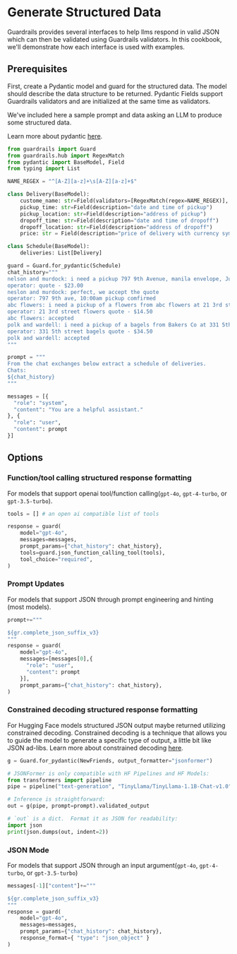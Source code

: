 # Generate Structured Data

Guardrails provides several interfaces to help llms respond in valid JSON which can then be validated using Guardrails validators. In this cookbook, we'll demonstrate how each interface is used with examples.

## Prerequisites

First, create a Pydantic model and guard for the structured data. The model should describe the data structure to be returned. Pydantic Fields support Guardrails validators and are initialized at the same time as validators.

We've included here a sample prompt and data asking an LLM to produce some structured data.

Learn more about pydantic [here](https://docs.pydantic.dev/latest/why/).

```py
from guardrails import Guard
from guardrails.hub import RegexMatch
from pydantic import BaseModel, Field
from typing import List

NAME_REGEX = "^[A-Z][a-z]+\s[A-Z][a-z]+$"

class Delivery(BaseModel):
    custome_name: str=Field(validators=[RegexMatch(regex=NAME_REGEX)], description="customer name")
    pickup_time: str=Field(description="date and time of pickup")
    pickup_location: str=Field(description="address of pickup")
    dropoff_time: str=Field(description="date and time of dropoff")
    dropoff_location: str=Field(description="address of dropoff")
    price: str = Field(description="price of delivery with currency symbol included")

class Schedule(BaseModel):
    deliveries: List[Delivery]

guard = Guard.for_pydantic(Schedule)
chat_history="""
nelson and murdock: i need a pickup 797 9th Avenue, manila envelope, June 3 10:00am with dropoff 10:30am Courthouse, 61 Center Street C/O frank james
operator: quote - $23.00
neslon and murdock: perfect, we accept the quote
operator: 797 9th ave, 10:00am pickup comfirmed
abc flowers: i need a pickup of a flowers from abc flowers at 21 3rd street at 11:00am on june 2 with a dropoff at 75th Ave at 5:30pm same day
operator: 21 3rd street flowers quote - $14.50
abc flowers: accepted
polk and wardell: i need a pickup of a bagels from Bakers Co at 331 5th street at 11:00am on june 3 with a dropoff at 75th Ave at 5:30pm same day
operator: 331 5th street bagels quote - $34.50
polk and wardell: accepted
"""

prompt = """
From the chat exchanges below extract a schedule of deliveries.
Chats:
${chat_history}
"""

messages = [{
  "role": "system",
  "content": "You are a helpful assistant."
}, {
  "role": "user",
  "content": prompt
}]
```

## Options

### Function/tool calling structured response formatting

For models that support openai tool/function calling(`gpt-4o`, `gpt-4-turbo`, or `gpt-3.5-turbo`).

```py
tools = [] # an open ai compatible list of tools

response = guard(
    model="gpt-4o",
    messages=messages,
    prompt_params={"chat_history": chat_history},
    tools=guard.json_function_calling_tool(tools),
    tool_choice="required",
)
```

### Prompt Updates

For models that support JSON through prompt engineering and hinting (most models).


```py
prompt+="""

${gr.complete_json_suffix_v3}
"""
response = guard(
    model="gpt-4o",
    messages=[messages[0],{
      "role": "user",
      "content": prompt
    }],
    prompt_params={"chat_history": chat_history},
)
```

### Constrained decoding structured response formatting

For Hugging Face models structured JSON output maybe returned utilizing constrained decoding. Constrained decoding is a technique that allows you to guide the model to generate a specific type of output, a little bit like JSON ad-libs. Learn more about constrained decoding [here](https://www.guardrailsai.com/blog/json-with-open-source-models).

```python
g = Guard.for_pydantic(NewFriends, output_formatter="jsonformer")

# JSONFormer is only compatible with HF Pipelines and HF Models:
from transformers import pipeline
pipe = pipeline("text-generation", "TinyLlama/TinyLlama-1.1B-Chat-v1.0")

# Inference is straightforward:
out = g(pipe, prompt=prompt).validated_output

# `out` is a dict.  Format it as JSON for readability:
import json
print(json.dumps(out, indent=2))
```

### JSON Mode

For models that support JSON through an input argument(`gpt-4o`, `gpt-4-turbo`, or `gpt-3.5-turbo`)

```py
messages[-1]["content"]+="""

${gr.complete_json_suffix_v3}
"""
response = guard(
    model="gpt-4o",
    messages=messages,
    prompt_params={"chat_history": chat_history},
    response_format={ "type": "json_object" }
)
```